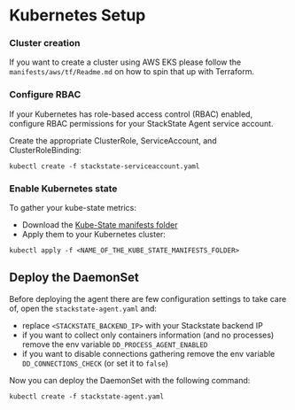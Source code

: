 # Kubernetes Setup

### Cluster creation

If you want to create a cluster using AWS EKS please follow the `manifests/aws/tf/Readme.md` on how to spin that up with Terraform.

### Configure RBAC 

If your Kubernetes has role-based access control (RBAC) enabled, configure RBAC permissions for your StackState Agent service account.  

Create the appropriate ClusterRole, ServiceAccount, and ClusterRoleBinding:

```
kubectl create -f stackstate-serviceaccount.yaml
```

### Enable Kubernetes state

To gather your kube-state metrics:
* Download the [Kube-State manifests folder](https://github.com/kubernetes/kube-state-metrics/tree/master/kubernetes)
* Apply them to your Kubernetes cluster:

```
kubectl apply -f <NAME_OF_THE_KUBE_STATE_MANIFESTS_FOLDER>
```

## Deploy the DaemonSet

Before deploying the agent there are few configuration settings to take care of, open the `stackstate-agent.yaml` and:

* replace `<STACKSTATE_BACKEND_IP>` with your Stackstate backend IP
* if you want to collect only containers information (and no processes) remove the env variable `DD_PROCESS_AGENT_ENABLED`
* if you want to disable connections gathering remove the env variable `DD_CONNECTIONS_CHECK` (or set it to `false`)

Now you can deploy the DaemonSet with the following command:

```
kubectl create -f stackstate-agent.yaml
```
